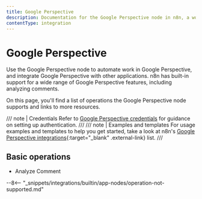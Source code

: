 ```yaml
---
title: Google Perspective
description: Documentation for the Google Perspective node in n8n, a workflow automation platform. Includes details of operations and configuration, and links to examples and credentials information.
contentType: integration
---
```


# Google Perspective

Use the Google Perspective node to automate work in Google Perspective, and integrate Google Perspective with other applications. n8n has built-in support for a wide range of Google Perspective features, including analyzing comments.

On this page, you'll find a list of operations the Google Perspective node supports and links to more resources.

/// note | Credentials
Refer to [Google Perspective credentials](/integrations/builtin/credentials/google/) for guidance on setting up authentication. 
///
/// note | Examples and templates
For usage examples and templates to help you get started, take a look at n8n's [Google Perspective integrations](https://n8n.io/integrations/google-perspective/){:target="_blank" .external-link} list.
///
## Basic operations

* Analyze Comment

--8<-- "_snippets/integrations/builtin/app-nodes/operation-not-supported.md"
